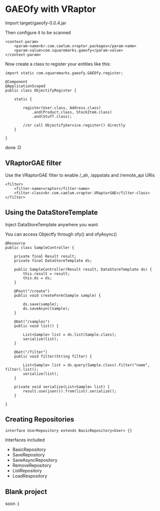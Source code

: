 # GAEOfy with VRaptor

Import target/gaeofy-0.0.4.jar

Then configure it to be scanned

	<context-param>
		<param-name>br.com.caelum.vraptor.packages</param-name>
		<param-value>com.squaremarks.gaeofy</param-value>
	</context-param>


Now create a class to register your entities like this:
	
	import static com.squaremarks.gaeofy.GAEOfy.register;
	
	@Component
	@ApplicationScoped
	public class ObjectifyRegister {
	
		static {
			
			register(User.class, Address.class)
				.and(Product.class, StockItem.class)
				.and(Stuff.class);
			
			//or call ObjectifyService.register() directly
		}

	}
	
done :D

## VRaptorGAE filter

Use the VRaptorGAE filter to enable /_ah, /appstats and /remote_api URIs

	<filter>
		<filter-name>vraptor</filter-name>
		<filter-class>br.com.caelum.vraptor.VRaptorGAE</filter-class>
	</filter>

## Using the DataStoreTemplate

Inject DataStoreTemplate anywhere you want

You can access Objectfy through ofy() and ofyAsync()

	@Resource
	public class SampleController {
	
		private final Result result;
		private final DataStoreTemplate ds;
	
		public SampleController(Result result, DataStoreTemplate ds) {
			this.result = result;
			this.ds = ds;
		}
		
		@Post("/create")
		public void createForm(Sample sample) {

			ds.save(sample);
			ds.saveAsync(sample);
		}
	
		@Get("/samples")
		public void list() {
	
			List<Sample> list = ds.list(Sample.class);
			serialize(list);
		}
	
		@Get("/filter")
		public void filter(String filter) {

			List<Sample> list = ds.query(Sample.class).filter("name", filter).list();
			serialize(list);
		}
	
		private void serialize(List<Sample> list) {
			result.use(json()).from(list).serialize();
		}
	
	}

## Creating Repositories

	interface UserRepository extends BasicRepository<User> {}


Interfaces included

- BasicRepository
- SaveRepository
- SaveAsyncRepository
- RemoveRepository
- ListRepository
- LoadRespository

## Blank project

soon :)
